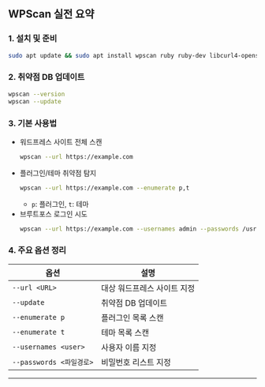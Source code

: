 ## WPScan 실전 요약

### 1. 설치 및 준비

```bash
sudo apt update && sudo apt install wpscan ruby ruby-dev libcurl4-openssl-dev make gcc -y
```

### 2. 취약점 DB 업데이트

```bash
wpscan --version
wpscan --update
```

### 3. 기본 사용법

- 워드프레스 사이트 전체 스캔
  ```bash
  wpscan --url https://example.com
  ```
- 플러그인/테마 취약점 탐지
  ```bash
  wpscan --url https://example.com --enumerate p,t
  ```
  - `p`: 플러그인, `t`: 테마
- 브루트포스 로그인 시도
  ```bash
  wpscan --url https://example.com --usernames admin --passwords /usr/share/wordlists/rockyou.txt
  ```

### 4. 주요 옵션 정리

| 옵션                     | 설명                        |
| ------------------------ | --------------------------- |
| `--url <URL>`            | 대상 워드프레스 사이트 지정 |
| `--update`               | 취약점 DB 업데이트          |
| `--enumerate p`          | 플러그인 목록 스캔          |
| `--enumerate t`          | 테마 목록 스캔              |
| `--usernames <user>`     | 사용자 이름 지정            |
| `--passwords <파일경로>` | 비밀번호 리스트 지정        |

---
